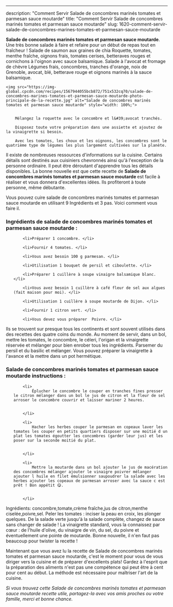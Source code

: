 ---
description: "Comment Servir Salade de concombres marinés tomates et parmesan sauce moutarde"
title: "Comment Servir Salade de concombres marinés tomates et parmesan sauce moutarde"
slug: 1620-comment-servir-salade-de-concombres-marines-tomates-et-parmesan-sauce-moutarde

<p>
	<strong>Salade de concombres marinés tomates et parmesan sauce moutarde</strong>. 
	Une très bonne salade à faire et refaire pour un début de repas tout en fraîcheur ! Salade de saumon aux graines de chia Roquette, tomates, menthe fraîche, oignons frais, tomates cerises, betteraves rouges et cornichons à l&#39;oignon avec sauce balsamique. Salade à l&#39;avocat et fromage de chèvre Légumes frais, concombres, tranches d&#39;orange, noix de Grenoble, avocat, blé, betterave rouge et oignons marinés à la sauce balsamique.
</p>
<p>
	
	<img src="https://img-global.cpcdn.com/recipes/1567944055bcb872/751x532cq70/salade-de-concombres-marines-tomates-et-parmesan-sauce-moutarde-photo-principale-de-la-recette.jpg" alt="Salade de concombres marinés tomates et parmesan sauce moutarde" style="width: 100%;">
	
	
		Mélangez la roquette avec le concombre et l&#39;avocat tranchés.
	
		Disposez toute votre préparation dans une assiette et ajoutez de la vinaigrette si besoin.
	
		Avec les tomates, les choux et les oignons, les concombres sont le quatrième type de légumes les plus largement cultivées sur la planète.
	
</p>

Il existe de nombreuses ressources d'informations sur la cuisine. Certains détails sont destinés aux cuisiniers chevronnés ainsi qu'à l'exception de la personne ordinaire. Il peut être déroutant d'apprendre tous les détails disponibles. La bonne nouvelle est que cette recette de <strong> Salade de concombres marinés tomates et parmesan sauce moutarde </strong> est facile à réaliser et vous donnera d'excellentes idées. Ils profiteront à toute personne, même débutante.

<!--inarticleads1-->

Vous pouvez cuire salade de concombres marinés tomates et parmesan sauce moutarde en utilisant 9 Ingrédients et 3 pas. Voici comment vous faire il.

<h3>Ingrédients de salade de concombres marinés tomates et parmesan sauce moutarde :</h3>

<ol>
	
		<li>Préparer 1 concombre. </li>
	
		<li>Fournir 4 tomates. </li>
	
		<li>Vous avez besoin 100 g parmesan. </li>
	
		<li>Utilisation 1 bouquet de persil et ciboulette. </li>
	
		<li>Préparer 1 cuillère à soupe vinaigre balsamique blanc. </li>
	
		<li>Vous avez besoin 1 cuillère à café fleur de sel aux algues (fait maison pour moi). </li>
	
		<li>Utilisation 1 cuillère à soupe moutarde de Dijon. </li>
	
		<li>Fournir 1 citron vert. </li>
	
		<li>Vous devez vous préparer  Poivre. </li>
	
</ol>

Ils se trouvent sur presque tous les continents et sont souvent utilisés dans des recettes des quatre coins du monde. Au moment de servir, dans un bol, mettre les tomates, le concombre, le céleri, l&#39;origan et la vinaigrette réservée et mélanger pour bien enrober tous les ingrédients. Parsemer du persil et du basilic et mélanger. Vous pouvez préparer la vinaigrette à l&#39;avance et la mettre dans un pot hermétique. 

<!--inarticleads2-->

<h3>Salade de concombres marinés tomates et parmesan sauce moutarde instructions :</h3>

<ol>
	
		<li>
			Éplucher le concombre le couper en tranches fines presser le citron mélanger dans un bol le jus de citron et la fleur de sel arroser le concombre couvrir et laisser mariner 2 heures.
			
			
		</li>
	
		<li>
			Hacher les herbes couper le parmesan en copeaux laver les tomates les couper en petits quartiers disposer sur une moitié d un plat les tomates égoutter les concombres (garder leur jus) et les poser sur la seconde moitié du plat.
			
			
		</li>
	
		<li>
			Mettre la moutarde dans un bol ajouter le jus de macération des concombres mélanger ajouter le vinaigre poivrer mélanger ajouter l huile en filet émulsionner saupoudrer la salade avec les herbes ajouter les copeaux de parmesan arroser avec la sauce c est prêt ! Bon appétit 😋.
			
			
		</li>
	
</ol>

Ingrédients: concombre,tomate,crème fraîche,jus de citron,menthe ciselée,poivre,sel. Peler les tomates : inciser la peau en croix, les plonger quelques. De la salade verte jusqu&#39;à la salade complète, changez de sauce sans changer de salade ! La vinaigrette standard, vous la connaissez par cœur : de l&#39;huile d&#39;olive, du vinaigre de vin, du sel, du poivre et éventuellement une pointe de moutarde. Bonne nouvelle, il n&#39;en faut pas beaucoup pour twister la recette ! 

<!--inarticleads1-->

<p>
Maintenant que vous avez lu la recette de Salade de concombres marinés tomates et parmesan sauce moutarde, c'est le moment pour vous de vous diriger vers la cuisine et de préparer d'excellents plats! Gardez à l'esprit que la préparation des aliments n'est pas une compétence qui peut être à cent pour cent au début. La méthode est nécessaire pour maîtriser l'art de la cuisine.
</p>

<p>
<i>Si vous trouvez cette Salade de concombres marinés tomates et parmesan sauce moutarde recette utile, partagez-la avec vos amis proches ou votre famille, merci et bonne chance.</i>
</p>
